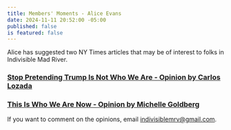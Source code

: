 ```yaml
---
title: Members' Moments - Alice Evans
date: 2024-11-11 20:52:00 -05:00
published: false
is featured: false
---
```


Alice has suggested two NY Times articles that may be of interest to folks in Indivisible Mad River.  

### [Stop Pretending Trump Is Not Who We Are - Opinion by Carlos Lozada](https://www.nytimes.com/2024/11/06/opinion/trump-wins-harris-loses.html)

### [This Is Who We Are Now - Opinion by Michelle Goldberg](https://www.nytimes.com/2024/11/06/opinion/trump-future-mourn.html)

If you want to comment on the opinions, email indivisiblemrv@gmail.com.